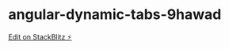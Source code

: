 # angular-dynamic-tabs-9hawad

[Edit on StackBlitz ⚡️](https://stackblitz.com/edit/angular-dynamic-tabs-9hawad)